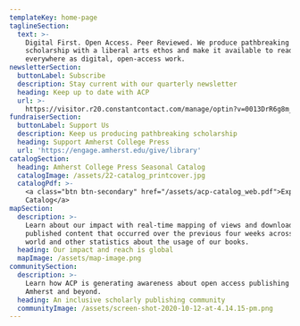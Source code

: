 ```yaml
---
templateKey: home-page
taglineSection:
  text: >-
    Digital First. Open Access. Peer Reviewed. We produce pathbreaking
    scholarship with a liberal arts ethos and make it available to readers
    everywhere as digital, open-access work.
newsletterSection:
  buttonLabel: Subscribe
  description: Stay current with our quarterly newsletter
  heading: Keep up to date with ACP
  url: >-
    https://visitor.r20.constantcontact.com/manage/optin?v=0013DrR6g8m_-n07OrbI1eZRz5CjLmfcdeXQPZX4RlDGW9zhWbxaf90uX_8hMD9IXD2pSe5XnutydjyXery33ZRgKEOSwQbT9bWpgP0TFN-LGE%3D
fundraiserSection:
  buttonLabel: Support Us
  description: Keep us producing pathbreaking scholarship
  heading: Support Amherst College Press
  url: 'https://engage.amherst.edu/give/library'
catalogSection:
  heading: Amherst College Press Seasonal Catalog
  catalogImage: /assets/22-catalog_printcover.jpg
  catalogPdf: >-
    <a class="btn btn-secondary" href="/assets/acp-catalog_web.pdf">Explore our
    Catalog</a>
mapSection:
  description: >-
    Learn about our impact with real-time mapping of views and downloads of our
    published content that occurred over the previous four weeks across the
    world and other statistics about the usage of our books.
  heading: Our impact and reach is global
  mapImage: /assets/map-image.png
communitySection:
  description: >-
    Learn how ACP is generating awareness about open access publishing at
    Amherst and beyond.
  heading: An inclusive scholarly publishing community
  communityImage: /assets/screen-shot-2020-10-12-at-4.14.15-pm.png
---
```

